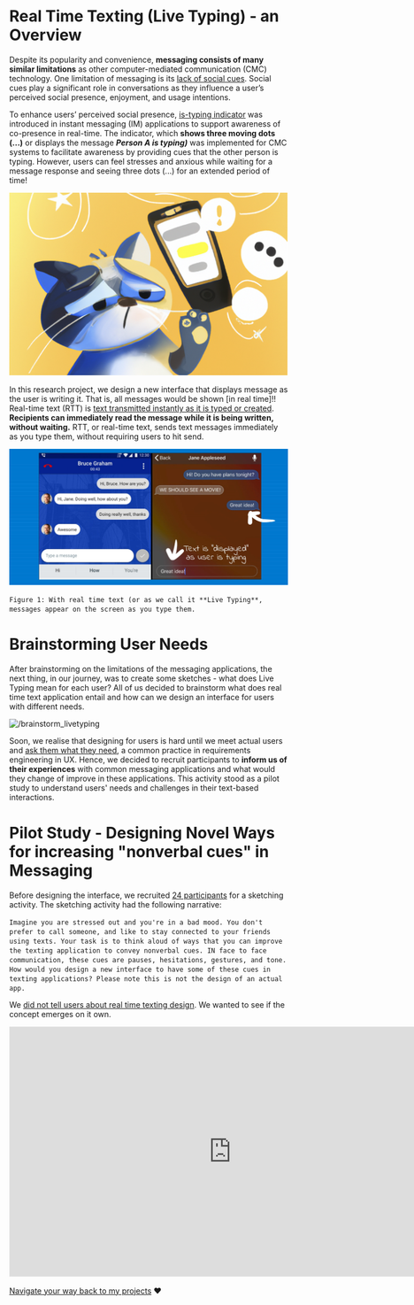# Real Time Texting (Live Typing) - an Overview

Despite its popularity and convenience, **messaging consists of many similar limitations** as other computer-mediated communication (CMC) technology. One limitation of messaging is its [lack of social cues](). Social cues play a significant role in conversations as they influence a user’s perceived social presence, enjoyment, and usage intentions.

To enhance users’ perceived social presence, [is-typing indicator]() was introduced in instant messaging (IM) applications to support awareness of co-presence in real-time. The indicator, which **shows three moving dots (...)** or displays the message **_Person A is typing)_** was implemented for CMC systems to facilitate awareness by providing cues that the other person is typing. However, users can feel stresses and anxious while waiting for a message response and seeing three dots (...) for an extended period of time!

![/rtt](images//cat_sad_waiting.png)

In this research project, we design a new interface that displays message as the user is writing it. That is, all messages would be shown [in real time]!! Real-time text (RTT) is [text transmitted instantly as it is typed or created](). **Recipients can immediately read the message while it is being written, without waiting.** RTT, or real-time text, sends text messages immediately as you type them, without requiring users to hit send.

![/rtt](images//rtt.jpeg)

`Figure 1: With real time text (or as we call it **Live Typing**, messages appear on the screen as you type them.`

# Brainstorming User Needs

After brainstorming on the limitations of the messaging applications, the next thing, in our journey, was to create some sketches - what does Live Typing mean for each user? All of us decided to brainstorm what does real time text application entail and how can we design an interface for users with different needs. 

![/brainstorm_livetyping](images//brainstorm_livetyping.jpeg)

Soon, we realise that designing for users is hard until we meet actual users and [ask them what they need](), a common practice in requirements engineering in UX. Hence, we decided to recruit participants to **inform us of their experiences** with common messaging applications and what would they change of improve in these applications. This activity stood as a pilot study to understand users' needs and challenges in their text-based interactions.

# Pilot Study - Designing Novel Ways for increasing "nonverbal cues" in Messaging

Before designing the interface, we recruited [24 participants]() for a sketching activity. The sketching activity had the following narrative:

`Imagine you are stressed out and you're in a bad mood. You don't prefer to call someone, and like to stay connected to your friends using texts. Your task is to think aloud of ways that you can improve the texting application to convey nonverbal cues. IN face to face communication, these cues are pauses, hesitations, gestures, and tone. How would you design a new interface to have some of these cues in texting applications? Please note this is not the design of an actual app.`

We [did not tell users about real time texting design](). We wanted to see if the concept emerges on it own.

<iframe style="border: 1px solid rgba(0, 0, 0, 0.1);" width="800" height="450" src="https://www.figma.com/embed?embed_host=share&url=https%3A%2F%2Fwww.figma.com%2Ffile%2FELovpx1WJWJEHecHB5MH6R%2FUntitled%3Fnode-id%3D0%253A1%26t%3Dn0pdUB4YthX9qx1S-1" allowfullscreen></iframe>

[Navigate your way back to my projects](https://sleepypinks.github.io/) ❤️
